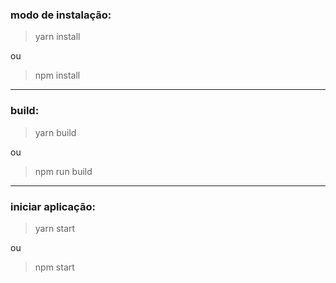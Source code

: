 ### modo de instalação:
> yarn install

 ou

> npm install

------------------

### build:
> yarn build

 ou 

>npm run build

-----------------

### iniciar aplicação:

> yarn start

  ou

> npm start
